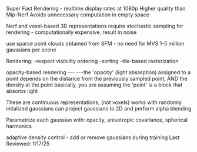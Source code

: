 Super Fast Rendering - realtime display rates at 1080p
Higher quality than Mip-Nerf
Avoids unnecessary computation in empty space

Nerf and voxel-based 3D representations require stochastic sampling for rendering - computationally expensive, result in noise

use sparse point clouds obtained from SFM - no need for MVS
1-5 million gaussians per scene

Rendering:
-respect visibility ordering
-sorting
-tile-based rasterization


opacity-based rendering --- 
---the 'opacity' (light absorption) assigned to a point
depends on the distance from the previously sampled point, AND the density at the point
basically, you are assuming the 'point' is a block that absorbs light

These are continuous representations, (not voxels)
works with randomly initalized gaussians
can project gaussians to 2D and perform alpha blending

Parametrize each gaussian with:
    opacity, anisotropic covariance, spherical harmonics
    
adaptive density control - add or remove gaussians during training
Last Reviewed: 1/17/25
